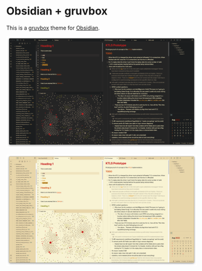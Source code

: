 
# Obsidian + gruvbox

This is a [gruvbox](https://github.com/morhetz/gruvbox) theme for [Obsidian](https://obsidian.md).

![](dark.png)

![](light.png)

